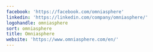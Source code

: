 ```yaml
---
facebook: 'https://facebook.com/omniasphere'
linkedin: 'https://linkedin.com/company/omniasphere/'
logohandle: omniasphere
sort: omniasphere
title: Omniasphere
website: 'https://www.omniasphere.com/en/'
---
```

